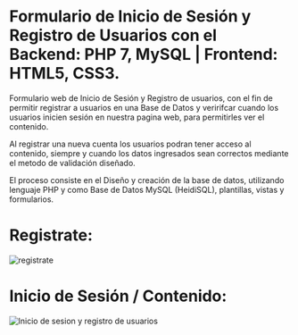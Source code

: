 Formulario de Inicio de Sesión y Registro de Usuarios con el Backend: PHP 7, MySQL | Frontend: HTML5, CSS3.
========================
Formulario web de Inicio de Sesión y Registro de usuarios, con el fin de permitir registrar a usuarios en una Base de Datos y veririfcar cuando los usuarios inicien sesión en nuestra pagina web, para permitirles ver el contenido.

Al registrar una nueva cuenta los usuarios podran tener acceso al contenido, siempre y cuando los datos ingresados sean correctos mediante el metodo de validación diseñado.

El proceso consiste en el Diseño y creación de la base de datos, utilizando lenguaje PHP y como Base de Datos MySQL (HeidiSQL), plantillas, vistas y formularios. 

# Registrate:
![registrate](https://user-images.githubusercontent.com/66401629/85936208-4b9f7c00-b8c6-11ea-8ff3-7dd711bcd1f8.jpg)

# Inicio de Sesión / Contenido:
![Inicio de sesion y registro de usuarios](https://user-images.githubusercontent.com/66401629/85936210-50643000-b8c6-11ea-9eb4-1d2a6e93ec5e.jpg)
